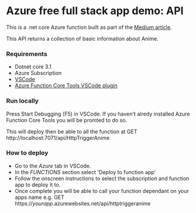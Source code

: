 # Azure free full stack app demo: API
This is a .net core Azure function built as part of the [Medium article]().

This API returns a collection of basic information about Anime.

### Requirements
* Dotnet core 3.1
* Azure Subscription
* [VSCode](https://code.visualstudio.com/) 
* [Azure Function Core Tools VSCode plugin](https://docs.microsoft.com/en-us/azure/azure-functions/functions-run-local?tabs=windows%2Ccsharp%2Cbash)

### Run locally
Press Start Debugging (F5) in VSCode. If you haven't alredy installed Azure Function Core Tools you will be promted to do so.

This will deploy then be able to all the function at GET http://localhost:7071/api/HttpTriggerAnime

### How to deploy
* Go to the *Azure* tab in VSCode.
* In the *FUNCTIONS* section select 'Deploy to function app'
* Follow the onscreen instructions to select the subscription and function app to deploy it to.
* Once complete you will be able to call your function dependant on your apps name e.g. GET https://*yourapp*.azurewebsites.net/api/httptriggeranime
